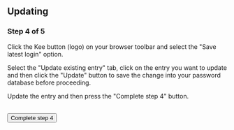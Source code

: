 
<h2>Updating</h2>

<h3>Step 4 of 5</h3>

<p>Click the Kee button (logo) on your browser toolbar and select the "Save latest login" option.</p>

<p>Select the "Update existing entry" tab, click on the entry you want to update and then click the "Update" button to save the change into your password database before proceeding.</p>

<div class="instruction">
<p>Update the entry and then press the "Complete step 4" button.</p>
</div>

<form action="/step5" method="get"><br/>
    <input type="submit" value="Complete step 4"/>
</form>
